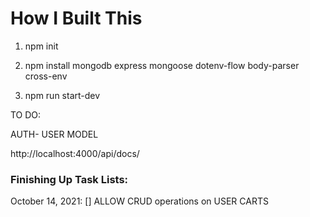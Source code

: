 # How I Built This

1. npm init

2. npm install mongodb express mongoose dotenv-flow body-parser cross-env  

3. npm run start-dev 

TO DO: 

AUTH- USER MODEL



http://localhost:4000/api/docs/


### Finishing Up Task Lists:
October 14, 2021:
[] ALLOW CRUD operations on USER CARTS